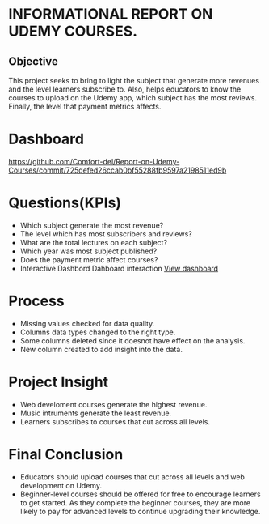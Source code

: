  # INFORMATIONAL REPORT ON UDEMY COURSES.
## Objective
This project seeks to bring to light the subject that generate more revenues and the level learners subscribe to. Also, helps educators to know the courses to upload on the Udemy app, which subject has the most reviews.  Finally, the level that payment metrics affects. 
 # Dashboard
 https://github.com/Comfort-del/Report-on-Udemy-Courses/commit/725defed26ccab0bf55288fb9597a2198511ed9b
 
# Questions(KPIs)
- Which subject generate the most revenue?
- The level which has most subscribers and reviews?
- What are the total lectures on each subject?
- Which year was most subject published?
- Does the payment metric affect courses?
- Interactive Dashbord 
  Dahboard interaction  <a href=https://github.com/Comfort-del/Report-on-Udemy-Courses/blob/main/Comfort%20Quansah%20Power%20BI%20project.pbix>View dashboard</a>
 # Process
- Missing values checked for data quality. 
- Columns data types changed to the right type. 
-  Some columns deleted since it doesnot have effect on the analysis. 
-  New column created to add insight into the data.
# Project Insight
-  Web develoment courses generate the highest revenue.
-  Music intruments generate the least revenue.
-  Learners subscribes to courses that cut across all levels. 
# Final Conclusion
- Educators should upload courses that cut across all levels and web development on Udemy.
- Beginner-level courses should be offered for free to encourage learners to get started. As they complete the beginner courses, they are more likely to pay for advanced levels to continue upgrading their knowledge.

